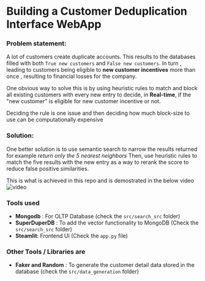 # Building a Customer Deduplication Interface WebApp

### Problem statement:
A lot of customers create duplicate accounts. This results to the databases filled with both `True new customers` and `False new customers`. In turn , leading to customers being eligible to **new customer incentives** more than once , resulting to financial losses for the company.

One obvious way to solve this is by using heuristic rules to match and block all  existing customers with every new entry to decide, in **Real-time**, if the "new customer" is eligible for new customer incentive or not.

Deciding the rule is one issue and then deciding how much block-size to use can be computationally expensive

### Solution:
One better solution is to use semantic search to narrow the results returned for example _return only the 5 nearest neighbors_ Then, use heuristic rules to match the five results with the new entry as a way to rerank the score to reduce false positive similarities.

This is what is achieved in this repo and is demostrated in the below video
![video](images/customer_dedup.gif)

### Tools used
- **Mongodb** : For OLTP Database (check the `src/search_src` folder)
- **SuperDuperDB** : To add the vector functionality to MongoDB (Check the `src/search_src` folder)
- **Steamlit**: Frontend UI (Check the `app.py` file)

### Other Tools / Libraries are
- **Faker and Random** : To generate the customer detail data stored in the database (check the `src/data_generation` folder)
